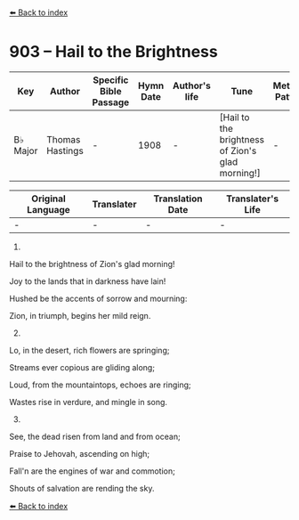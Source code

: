 [⬅️ Back to index](../README.md)

# 903 – Hail to the Brightness

Key | Author   | Specific Bible Passage     |Hymn Date |Author's life |Tune |Metrical Pattern   |Composer/Source
-- | --------- | ---------------------------|----------|--------------|-----|-------------------|-------------  
B♭ Major |Thomas Hastings |- |1908 |- |[Hail to the brightness of Zion's glad morning!] |- |Lowell Mason

Original Language | Translater | Translation Date   | Translater's Life  
----------------- | --------- | --------------------|-------------     
\- |- |- |-




1.

Hail to the brightness of Zion's glad morning!

Joy to the lands that in darkness have lain!

Hushed be the accents of sorrow and mourning:

Zion, in triumph, begins her mild reign.



2.

Lo, in the desert, rich flowers are springing;

Streams ever copious are gliding along;

Loud, from the mountaintops, echoes are ringing;

Wastes rise in verdure, and mingle in song.



3.

See, the dead risen from land and from ocean;

Praise to Jehovah, ascending on high;

Fall'n are the engines of war and commotion;

Shouts of salvation are rending the sky.



[⬅️ Back to index](../README.md)
